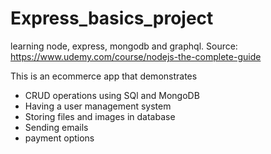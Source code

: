 # Express_basics_project
learning node, express, mongodb and  graphql. Source: https://www.udemy.com/course/nodejs-the-complete-guide 

This is an ecommerce app that demonstrates
  - CRUD operations using SQl and MongoDB
  - Having a user management system
  - Storing files and images in database
  - Sending emails
  - payment options
  
